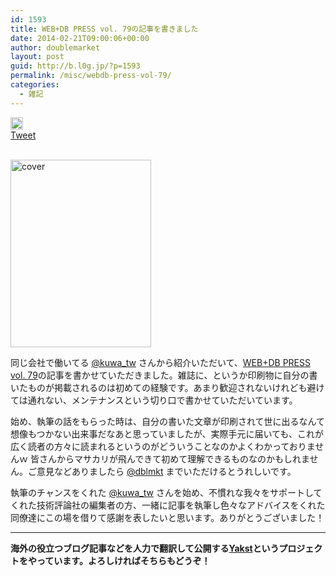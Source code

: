```yaml
---
id: 1593
title: WEB+DB PRESS vol. 79の記事を書きました
date: 2014-02-21T09:00:06+00:00
author: doublemarket
layout: post
guid: http://b.l0g.jp/?p=1593
permalink: /misc/webdb-press-vol-79/
categories:
  - 雑記
---
```

<div class='wp_social_bookmarking_light'>
  <div class="wsbl_hatena_button">
    <a href="http://b.hatena.ne.jp/entry/http://b.l0g.jp/misc/webdb-press-vol-79/" class="hatena-bookmark-button" data-hatena-bookmark-title="WEB+DB PRESS vol. 79の記事を書きました" data-hatena-bookmark-layout="standard" title="このエントリーをはてなブックマークに追加"> <img src="//b.hatena.ne.jp/images/entry-button/button-only@2x.png" alt="このエントリーをはてなブックマークに追加" width="20" height="20" style="border: none;" /></a>
  </div>
  
  <div class="wsbl_facebook_like">
    <div id="fb-root">
    </div><fb:like href="http://b.l0g.jp/misc/webdb-press-vol-79/" layout="button_count" action="like" width="100" share="false" show_faces="false" ></fb:like>
  </div>
  
  <div class="wsbl_twitter">
    <a href="https://twitter.com/share" class="twitter-share-button"{count} data-url="http://b.l0g.jp/misc/webdb-press-vol-79/" data-text="WEB+DB PRESS vol. 79の記事を書きました" data-via="dblmkt " data-lang="ja">Tweet</a>
  </div>
  
  <div class="wsbl_google_plus_one">
    <g:plusone size="medium" annotation="none" href="http://b.l0g.jp/misc/webdb-press-vol-79/" ></g:plusone>
  </div>
</div>

<br class='wp_social_bookmarking_light_clear' />

[<img class="size-medium wp-image-1594 alignnone" style="border: 0px;" alt="cover" src="http://b.l0g.jp/wp-content/uploads/2014/02/cover-225x300.jpg" width="225" height="300" srcset="http://b.l0g.jp/wp-content/uploads/2014/02/cover-225x300.jpg 225w, http://b.l0g.jp/wp-content/uploads/2014/02/cover-768x1024.jpg 768w, http://b.l0g.jp/wp-content/uploads/2014/02/cover-900x1200.jpg 900w, http://b.l0g.jp/wp-content/uploads/2014/02/cover.jpg 1224w" sizes="(max-width: 225px) 100vw, 225px" />](http://b.l0g.jp/wp-content/uploads/2014/02/cover.jpg)

同じ会社で働いてる [@kuwa_tw](https://twitter.com/kuwa_tw) さんから紹介いただいて、<a title="WEB+DB PRESS vol. 79" href="http://gihyo.jp/magazine/wdpress/archive/2014/vol79" target="_blank">WEB+DB PRESS vol. 79</a>の記事を書かせていただきました。雑誌に、というか印刷物に自分の書いたものが掲載されるのは初めての経験です。あまり歓迎されないけれども避けては通れない、メンテナンスという切り口で書かせていただいています。

始め、執筆の話をもらった時は、自分の書いた文章が印刷されて世に出るなんて想像もつかない出来事だなあと思っていましたが、実際手元に届いても、これが広く読者の方々に読まれるというのがどういうことなのかよくわかっておりませんｗ 皆さんからマサカリが飛んできて初めて理解できるものなのかもしれません。ご意見などありましたら [@dblmkt](https://twitter.com/dblmkt) までいただけるとうれしいです。

執筆のチャンスをくれた [@kuwa_tw](https://twitter.com/kuwa_tw) さんを始め、不慣れな我々をサポートしてくれた技術評論社の編集者の方、一緒に記事を執筆し色々なアドバイスをくれた同僚達にこの場を借りて感謝を表したいと思います。ありがとうございました！

* * *

**海外の役立つブログ記事などを人力で翻訳して公開する[Yakst](https://yakst.com/ja)というプロジェクトをやっています。よろしければそちらもどうぞ！**
